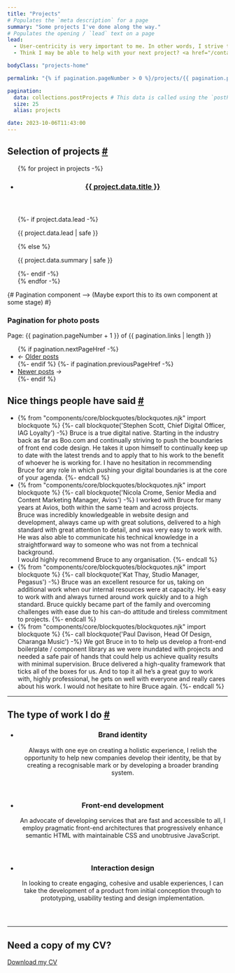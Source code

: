 ```yaml
---
title: "Projects"
# Populates the `meta description` for a page
summary: "Some projects I've done along the way."
# Populates the opening / `lead` text on a page
lead:
  - User-centricity is very important to me. In other words, I strive to create web experiences that look and work well on any device that can connect to the internet, while also taking user needs and business goals into account.
  - Think I may be able to help with your next project? <a href="/contact">Get in touch</a>.

bodyClass: "projects-home"

permalink: "{% if pagination.pageNumber > 0 %}/projects/{{ pagination.pageNumber + 1 }}/index.html{% else %}/projects.html{% endif %}"

pagination:
  data: collections.postProjects # This data is called using the `postProjects.js` collection script
  size: 25
  alias: projects

date: 2023-10-06T11:43:00
---
```


<section aria-labelledby="projects-past" class="projects | flow">
  <h2 id="projects-past" tabindex="-1">Selection of projects <a class="header-anchor" href="#projects-past">#</a></h2>
  <ul role="list" class="auto-grid | no-list">
    {% for project in projects -%}
    <li>
      <article class="card card--stacked">
        <div class="card__content">
          <header class="card__header">
            <h3 class="card__title">
              <a href="{{ project.url }}">{{ project.data.title }}</a>
            </h3>
          </header>
          <div class="card__body | flow">
            {%- if project.data.lead -%}
              <p>{{ project.data.lead | safe }}</p>
            {% else %}
              <p>{{ project.data.summary | safe }}</p>
            {%- endif -%}
          </div>
        </div>
      </article>
    </li>
    {% endfor -%}
  </ul>
</section>

{# Pagination component --> (Maybe export this to its own component at some stage) #}
<nav class="pagination">
  <h3 class="visually-hidden">Pagination for photo posts</h3>
  <span class="visually-hidden">Page: {{ pagination.pageNumber + 1 }} of {{ pagination.links | length  }}</span>
  <ul role="list" class="pagination__list | no-list">
    {% if pagination.nextPageHref -%}
      <li class="pagination__list-item">
        <i aria-hidden="true">&larr;</i>
        <a href="{{ pagination.nextPageHref }}">Older <span class="visually-hidden">posts</span></a>
      </li>
    {%- endif %}
    {%- if pagination.previousPageHref -%}
      <li class="pagination__list-item">
        <a href="{{ pagination.previousPageHref }}">Newer <span class="visually-hidden">posts</span></a>
        <i aria-hidden="true">&rarr;</i>
      </li>
    {%- endif %}
  </ul>
</nav>

<section aria-labelledby="testimonials" class="testimonials | flow">
  <h2 id="testimonials" tabindex="-1">Nice things people have said <a class="header-anchor" href="#testimonials">#</a></h2>
  <ul role="list" class="auto-grid | no-list">
    <li>
    {% from "components/core/blockquotes/blockquotes.njk" import blockquote %}
    {%- call blockquote('Stephen Scott, Chief Digital Officer, IAG Loyalty') -%}
      Bruce is a true digital native. Starting in the industry back as far as Boo.com and continually striving to push the boundaries of front end code design. He takes it upon himself to continually keep up to date with the latest trends and to apply that to his work to the benefit of whoever he is working for. I have no hesitation in recommending Bruce for any role in which pushing your digital boundaries is at the core of your agenda.
    {%- endcall %}
    </li>
    <li>
    {% from "components/core/blockquotes/blockquotes.njk" import blockquote %}
    {%- call blockquote('Nicola Crome, Senior Media and Content Marketing Manager, Avios') -%}
      I worked with Bruce for many years at Avios, both within the same team and across projects.<br>
      Bruce was incredibly knowledgeable in website design and development, always came up with great solutions, delivered to a high standard with great attention to detail, and was very easy to work with. He was also able to communicate his technical knowledge in a straightforward way to someone who was not from a technical background.<br>
      I would highly recommend Bruce to any organisation.
    {%- endcall %}
    </li>
    <li>
    {% from "components/core/blockquotes/blockquotes.njk" import blockquote %}
    {%- call blockquote('Kat Thay, Studio Manager, Pegasus') -%}
      Bruce was an excellent resource for us, taking on additional work when our internal resources were at capacity. He's easy to work with and always turned around work quickly and to a high standard. Bruce quickly became part of the family and overcoming challenges with ease due to his can-do attitude and tireless commitment to projects.
    {%- endcall %}
    </li>
    <li>
    {% from "components/core/blockquotes/blockquotes.njk" import blockquote %}
    {%- call blockquote('Paul Davison, Head Of Design, Charanga Music') -%}
      We got Bruce in to to help us develop a front-end boilerplate / component library as we were inundated with projects and needed a safe pair of hands that could help us achieve quality results with minimal supervision. Bruce delivered a high-quality framework that ticks all of the boxes for us. And to top it all he’s a great guy to work with, highly professional, he gets on well with everyone and really cares about his work. I would not hesitate to hire Bruce again.
    {%- endcall %}
    </li>
  </ul>
</section>

---

<section aria-labelledby="expertise" class="expertise | flow">
  <h2 id="expertise" tabindex="-1">The type of work I do <a class="header-anchor" href="#expertise">#</a></h2>
  <ul role="list" class="auto-grid | no-list">
    <li>
      <article>
        <header>
          <h3>Brand identity</h3>
          <p>Always with one eye on creating a holistic experience, I relish the opportunity to help new companies develop their identity, be that by creating a recognisable mark or by developing a broader branding system.</p>
        </header>
      </article>
    </li>
    <li>
      <article>
        <header>
          <h3>Front-end development</h3>
          <p>An advocate of developing services that are fast and accessible to all, I employ pragmatic front-end architectures that progressively enhance semantic HTML with maintainable CSS and unobtrusive JavaScript.</p>
        </header>
      </article>
    </li>
    <li>
      <article>
        <header>
          <h3>Interaction design</h3>
          <p>In looking to create engaging, cohesive and usable experiences, I can take the development of a product from initial conception through to prototyping, usability testing and design implementation.</p>
        </header>
      </article>
    </li>
  </ul>
</section>

---

## Need a copy of my CV?

<a href="/BruceTaylorCV" class="button button--primary">Download my CV</a>
